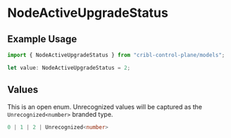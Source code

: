 # NodeActiveUpgradeStatus

## Example Usage

```typescript
import { NodeActiveUpgradeStatus } from "cribl-control-plane/models";

let value: NodeActiveUpgradeStatus = 2;
```

## Values

This is an open enum. Unrecognized values will be captured as the `Unrecognized<number>` branded type.

```typescript
0 | 1 | 2 | Unrecognized<number>
```